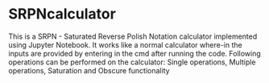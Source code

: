 # SRPNcalculator

This is a SRPN - Saturated Reverse Polish Notation calculator implemented using Jupyter Notebook. 
It works like a normal calculator where-in the inputs are provided by entering in the cmd after running the code. 
Following operations can be performed on the calculator: Single operations, Multiple operations, Saturation and Obscure functionality
